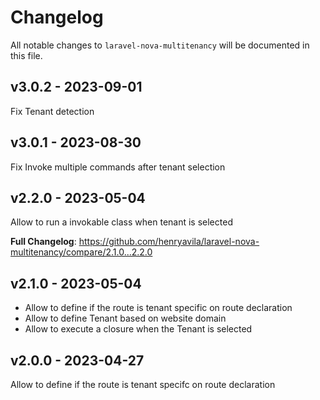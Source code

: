 # Changelog

All notable changes to `laravel-nova-multitenancy` will be documented in this file.

## v3.0.2 - 2023-09-01

Fix Tenant detection

## v3.0.1 - 2023-08-30

Fix Invoke multiple commands after tenant selection

## v2.2.0 - 2023-05-04

Allow to run a invokable class when tenant is selected

**Full Changelog**: https://github.com/henryavila/laravel-nova-multitenancy/compare/2.1.0...2.2.0

## v2.1.0 - 2023-05-04

- Allow to define if the route is tenant specific on route declaration
- Allow to define Tenant based on website domain
- Allow to execute a closure when the Tenant is selected

## v2.0.0 - 2023-04-27

Allow to define if the route is tenant specifc on route declaration
